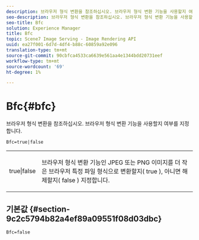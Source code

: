 ```yaml
---
description: 브라우저 형식 변환을 참조하십시오. 브라우저 형식 변환 기능을 사용할지 여부를 지정합니다.
seo-description: 브라우저 형식 변환을 참조하십시오. 브라우저 형식 변환 기능을 사용할지 여부를 지정합니다.
seo-title: Bfc
solution: Experience Manager
title: Bfc
topic: Scene7 Image Serving - Image Rendering API
uuid: ea27f001-6d7d-4df4-b88c-60859a92e096
translation-type: tm+mt
source-git-commit: 90cbfca4533ca6639e561aa4e1344bdd20731eef
workflow-type: tm+mt
source-wordcount: '69'
ht-degree: 1%

---
```



# Bfc{#bfc}

브라우저 형식 변환을 참조하십시오. 브라우저 형식 변환 기능을 사용할지 여부를 지정합니다.

<!--<a id="section_2768B2BEEE214676AA32F17E2A0E3343"></a>-->

`Bfc=true|false`

<table id="simpletable_998CF426296945FEA48D19E33B71A17E"> 
 <tr class="strow"> 
  <td class="stentry"> <p> <span class="codeph"> true|false  </span> </p> </td> 
  <td class="stentry"> <p>브라우저 형식 변환 기능인 JPEG 또는 PNG 이미지를 더 작은 브라우저 특정 파일 형식으로 변환할지( <span class="codeph"> true </span>), 아니면 해제할지( <span class="codeph"> false </span>) 지정합니다. </p> </td> 
 </tr> 
</table>

## 기본값 {#section-9c2c5794b82a4ef89a09551f08d03dbc}

`Bfc=false`

